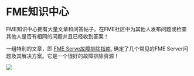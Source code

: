 # FME知识中心 #

FME知识中心拥有大量文章和问答帖子。在FME社区中为其他人发布问题或检查其他人是否有相同的问题并且已经收到答案！

一组特别的文章，即 [FME Serve故障排除指南](http://fme.ly/FMEServerTroubleshooting), 确定了几个常见的FME Server问题及其解决方案。它是一个很好的故障排除资源！

![](./Images/7.001.TroubleshootingGuides.png)

